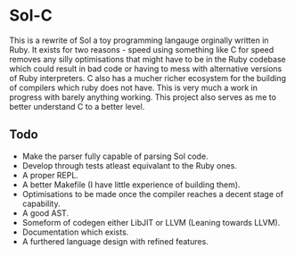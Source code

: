 # Sol-C 

This is a rewrite of Sol a toy programming langauge orginally written in Ruby.
It exists for two reasons - speed using something like C for speed removes any
silly optimisations that might have to be in the Ruby codebase which could 
result in bad code or having to mess with alternative versions of Ruby interpreters. C also has a mucher richer ecosystem for the building of compilers which
ruby does not have. This is very much a work in progress with barely anything working. This project also serves as me to better understand C to a better level.

## Todo

* Make the parser fully capable of parsing Sol code.
* Develop through tests atleast equivalant to the Ruby ones.
* A proper REPL.
* A better Makefile (I have little experience of building them).
* Optimisations to be made once the compiler reaches a decent stage of capability. 
* A good AST.
* Someform of codegen either LibJIT or LLVM (Leaning towards LLVM).
* Documentation which exists.
* A furthered language design with refined features.
